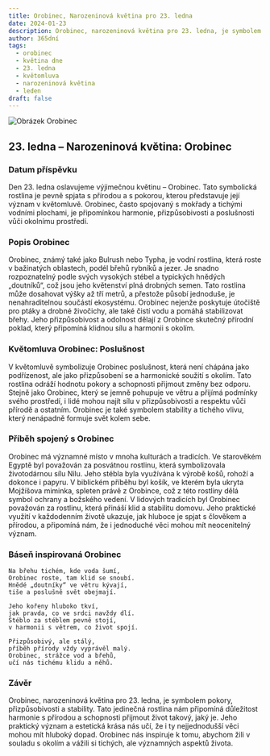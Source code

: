 ```yaml
---
title: Orobinec, Narozeninová květina pro 23. ledna
date: 2024-01-23
description: Orobinec, narozeninová květina pro 23. ledna, je symbolem Poslušnost. Objevte její jedinečný význam, fascinující příběhy a poezii, která oslavuje její krásu.
author: 365dní
tags:
  - orobinec
  - květina dne
  - 23. ledna
  - květomluva
  - narozeninová květina
  - leden
draft: false
---
```


![Obrázek Orobinec](https://cdn.pixabay.com/photo/2015/07/13/16/03/reeds-843366_1280.jpg#center)


## 23. ledna – Narozeninová květina: Orobinec

### Datum příspěvku

Den 23. ledna oslavujeme výjimečnou květinu – Orobinec. Tato symbolická rostlina je pevně spjata s přírodou a s pokorou, kterou představuje její význam v květomluvě. Orobinec, často spojovaný s mokřady a tichými vodními plochami, je připomínkou harmonie, přizpůsobivosti a poslušnosti vůči okolnímu prostředí.

### Popis Orobinec

Orobinec, známý také jako Bulrush nebo Typha, je vodní rostlina, která roste v bažinatých oblastech, podél břehů rybníků a jezer. Je snadno rozpoznatelný podle svých vysokých stébel a typických hnědých „doutníků“, což jsou jeho květenství plná drobných semen. Tato rostlina může dosahovat výšky až tří metrů, a přestože působí jednoduše, je nenahraditelnou součástí ekosystému. Orobinec nejenže poskytuje útočiště pro ptáky a drobné živočichy, ale také čistí vodu a pomáhá stabilizovat břehy. Jeho přizpůsobivost a odolnost dělají z Orobince skutečný přírodní poklad, který připomíná klidnou sílu a harmonii s okolím.

### Květomluva Orobinec: Poslušnost

V květomluvě symbolizuje Orobinec poslušnost, která není chápána jako podřízenost, ale jako přizpůsobení se a harmonické soužití s okolím. Tato rostlina odráží hodnotu pokory a schopnosti přijmout změny bez odporu. Stejně jako Orobinec, který se jemně pohupuje ve větru a přijímá podmínky svého prostředí, i lidé mohou najít sílu v přizpůsobivosti a respektu vůči přírodě a ostatním. Orobinec je také symbolem stability a tichého vlivu, který nenápadně formuje svět kolem sebe.

### Příběh spojený s Orobinec

Orobinec má významné místo v mnoha kulturách a tradicích. Ve starověkém Egyptě byl považován za posvátnou rostlinu, která symbolizovala životodárnou sílu Nilu. Jeho stébla byla využívána k výrobě košů, rohoží a dokonce i papyru. V biblickém příběhu byl košík, ve kterém byla ukryta Mojžíšova miminka, spleten právě z Orobince, což z této rostliny dělá symbol ochrany a božského vedení. V lidových tradicích byl Orobinec považován za rostlinu, která přináší klid a stabilitu domovu. Jeho praktické využití v každodenním životě ukazuje, jak hluboce je spjat s člověkem a přírodou, a připomíná nám, že i jednoduché věci mohou mít neocenitelný význam.

### Báseň inspirovaná Orobinec

```
Na břehu tichém, kde voda šumí,  
Orobinec roste, tam klid se snoubí.  
Hnědé „doutníky“ ve větru kývají,  
tiše a poslušně svět obejmají.

Jeho kořeny hluboko tkví,  
jak pravda, co ve srdci navždy dlí.  
Stéblo za stéblem pevně stojí,  
v harmonii s větrem, co život spojí.

Přizpůsobivý, ale stálý,  
příběh přírody vždy vyprávěl malý.  
Orobinec, strážce vod a břehů,  
učí nás tichému klidu a něhů.
```

### Závěr

Orobinec, narozeninová květina pro 23. ledna, je symbolem pokory, přizpůsobivosti a stability. Tato jedinečná rostlina nám připomíná důležitost harmonie s přírodou a schopnosti přijmout život takový, jaký je. Jeho praktický význam a estetická krása nás učí, že i ty nejjednodušší věci mohou mít hluboký dopad. Orobinec nás inspiruje k tomu, abychom žili v souladu s okolím a vážili si tichých, ale významných aspektů života.